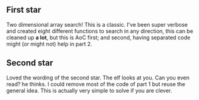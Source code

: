 ## First star

Two dimensional array search! This is a classic.
I've been super verbose and created eight different functions to search in any direction, this can be
cleaned up **a lot**, but this is AoC first; and second, having separated code might (or might not) help in part 2.

## Second star

Loved the wording of the second star. The elf looks at you. Can you even read? he thinks.
I could remove most of the code of part 1 but reuse the general idea. This is actually very simple to solve if you are clever.
